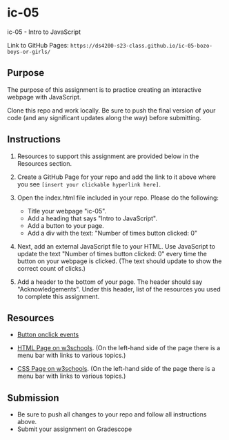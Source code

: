 # ic-05

ic-05 - Intro to JavaScript

Link to GitHub Pages: `https://ds4200-s23-class.github.io/ic-05-bozo-boys-or-girls/`

## Purpose

The purpose of this assignment is to practice creating an interactive webpage with JavaScript.

Clone this repo and work locally. Be sure to push the final version of your code (and any significant updates along the way) before submitting.

## Instructions

1. Resources to support this assignment are provided below in the Resources section.

1. Create a GitHub Page for your repo and add the link to it above where you see `[insert your clickable hyperlink here]`.

1. Open the index.html file included in your repo. Please do the following:

   - Title your webpage "ic-05".
   - Add a heading that says "Intro to JavaScript".
   - Add a button to your page.
   - Add a div with the text: "Number of times button clicked: 0"

1. Next, add an external JavaScript file to your HTML. Use JavaScript to update the text "Number of times button clicked: 0" every time the button on your webpage is clicked. (The text should update to show the correct count of clicks.)

1. Add a header to the bottom of your page. The header should say "Acknowledgements". Under this header, list of the resources you used to complete this assignment.

## Resources

- [Button onclick events](https://www.w3schools.com/jsref/event_onclick.asp)

- [HTML Page on w3schools](https://www.w3schools.com/html/default.asp). (On the left-hand side of the page there is a menu bar with links to various topics.)

- [CSS Page on w3schools](https://www.w3schools.com/css/default.asp). (On the left-hand side of the page there is a menu bar with links to various topics.)

## Submission

- Be sure to push all changes to your repo and follow all instructions above.
- Submit your assignment on Gradescope
